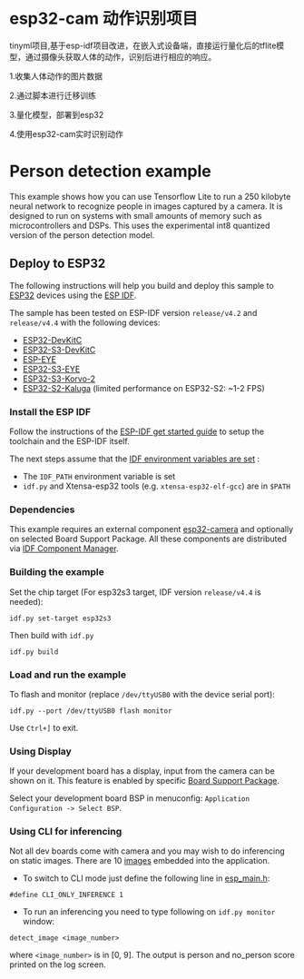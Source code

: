 
# esp32-cam 动作识别项目

tinyml项目,基于esp-idf项目改进，在嵌入式设备端，直接运行量化后的tflite模型，通过摄像头获取人体的动作，识别后进行相应的响应。

1.收集人体动作的图片数据

2.通过脚本进行迁移训练

3.量化模型，部署到esp32

4.使用esp32-cam实时识别动作


# Person detection example

This example shows how you can use Tensorflow Lite to run a 250 kilobyte neural
network to recognize people in images captured by a camera.  It is designed to
run on systems with small amounts of memory such as microcontrollers and DSPs.
This uses the experimental int8 quantized version of the person detection model.

## Deploy to ESP32

The following instructions will help you build and deploy this sample
to [ESP32](https://www.espressif.com/en/products/hardware/esp32/overview)
devices using the [ESP IDF](https://github.com/espressif/esp-idf).

The sample has been tested on ESP-IDF version `release/v4.2` and `release/v4.4` with the following devices:
- [ESP32-DevKitC](http://esp-idf.readthedocs.io/en/latest/get-started/get-started-devkitc.html)
- [ESP32-S3-DevKitC](https://docs.espressif.com/projects/esp-idf/en/latest/esp32s3/hw-reference/esp32s3/user-guide-devkitc-1.html)
- [ESP-EYE](https://github.com/espressif/esp-who/blob/master/docs/en/get-started/ESP-EYE_Getting_Started_Guide.md)
- [ESP32-S3-EYE](https://github.com/espressif/esp-bsp/tree/master/bsp/esp32_s3_eye)
- [ESP32-S3-Korvo-2](https://github.com/espressif/esp-bsp/tree/master/bsp/esp32_s3_korvo_2)
- [ESP32-S2-Kaluga](https://github.com/espressif/esp-bsp/tree/master/bsp/esp32_s2_kaluga_kit) (limited performance on ESP32-S2: ~1-2 FPS)

### Install the ESP IDF

Follow the instructions of the
[ESP-IDF get started guide](https://docs.espressif.com/projects/esp-idf/en/latest/get-started/index.html)
to setup the toolchain and the ESP-IDF itself.

The next steps assume that the
[IDF environment variables are set](https://docs.espressif.com/projects/esp-idf/en/latest/get-started/index.html#step-4-set-up-the-environment-variables) :

 * The `IDF_PATH` environment variable is set
 * `idf.py` and Xtensa-esp32 tools (e.g. `xtensa-esp32-elf-gcc`) are in `$PATH`

### Dependencies

This example requires an external component [esp32-camera](https://components.espressif.com/components/espressif/esp32-camera) and optionally on selected Board Support Package. All these components are distributed via [IDF Component Manager](https://docs.espressif.com/projects/esp-idf/en/latest/esp32/api-guides/tools/idf-component-manager.html).

### Building the example

Set the chip target (For esp32s3 target, IDF version `release/v4.4` is needed):

```
idf.py set-target esp32s3
```

Then build with `idf.py`
```
idf.py build
```

### Load and run the example

To flash and monitor (replace `/dev/ttyUSB0` with the device serial port):
```
idf.py --port /dev/ttyUSB0 flash monitor
```

Use `Ctrl+]` to exit.

### Using Display

If your development board has a display, input from the camera can be shown on it.
This feature is enabled by specific [Board Support Package](https://github.com/espressif/esp-bsp).

Select your development board BSP in menuconfig: `Application Configuration -> Select BSP`.

### Using CLI for inferencing

Not all dev boards come with camera and you may wish to do inferencing on static images.
There are 10 [images](static_images/sample_images/README.md) embedded into the application.

  * To switch to CLI mode just define the following line in [esp_main.h](main/esp_main.h):

  ```
  #define CLI_ONLY_INFERENCE 1
  ```

  * To run an inferencing you need to type following on `idf.py monitor` window:

```
detect_image <image_number>
```
where `<image_number>` is in [0, 9]. 
The output is person and no_person score printed on the log screen.
